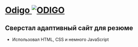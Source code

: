 # [Odigo ![ODIGO](./img/favicon/favicon.ico)](https://kirilllagutin.github.io/TravelOdigo/)

## Сверстал адаптивный сайт для резюме

- Использовал HTML, CSS и немного JavaScript
